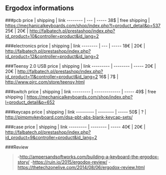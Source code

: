 Ergodox informations
-------------
###pcb
price     | shipping | link
-------- | --- | -----
38$ | free shipping | https://mechanicalkeyboards.com/shop/index.php?l=product_detail&p=537
25€ | 20€ | http://falbatech.pl/prestashop/index.php?id_product=10&controller=product&id_lang=2

###electronics
price     | shipping | link
-------- | --- | -----
18€ | 20€ | http://falbatech.pl/prestashop/index.php?id_product=12&controller=product&id_lang=2

###Teensy 2.0 USB
price     | shipping | link
--------- | -------- | -----
20€       | 20€      | http://falbatech.pl/prestashop/index.php?id_product=11&controller=product&id_lang=2
16$       | 7$       | http://www.pjrc.com/store/teensy.html

###switch
price     | shipping      | link
--------- | ------------- | -----
49$       | free shipping | https://mechanicalkeyboards.com/shop/index.php?l=product_detail&p=652

###keycaps
price     | shipping | link
--------- | -------- | -----
50$       | ?        | http://pimpmykeyboard.com/dsa-pbt-abs-blank-keycap-sets/

###case
price     | shipping | link
--------- | -------- | -----
40€       | 20€        | http://falbatech.pl/prestashop/index.php?id_product=9&controller=product&id_lang=2


###Review
>-http://ampersandsoftworks.com/building-a-keyboard-the-ergodox-story/
>-https://ruin.io/2015/ergodox-review/
>-https://thetechzonelive.com/2014/08/06/ergodox-review.html
